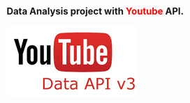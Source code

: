 ## Data Analysis project with <font color='red'>Youtube</font> API.

![YoutubeApi](https://github.com/Silnarvaez3/Youtube-Data-Api/blob/main/YoutubeApi.png)
